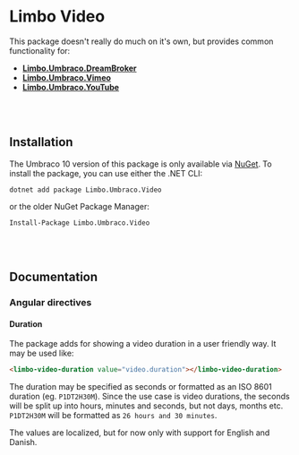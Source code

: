 # Limbo Video

This package doesn't really do much on it's own, but provides common functionality for:

- [**Limbo.Umbraco.DreamBroker**](https://github.com/limbo-works/Limbo.Umbraco.DreamBroker)
- [**Limbo.Umbraco.Vimeo**](https://github.com/limbo-works/Limbo.Umbraco.Vimeo)
- [**Limbo.Umbraco.YouTube**](https://github.com/limbo-works/Limbo.Umbraco.YouTube)





<br /><br />
## Installation

The Umbraco 10 version of this package is only available via [NuGet](https://github.com/limbo-works/Limbo.Umbraco.Video/releases/tag/v2.0.0). To install the package, you can use either the .NET CLI:

```
dotnet add package Limbo.Umbraco.Video
```

or the older NuGet Package Manager:

```
Install-Package Limbo.Umbraco.Video
```




<br /><br />
## Documentation

### Angular directives

#### Duration

The package adds for showing a video duration in a user friendly way. It may be used like:

```html
<limbo-video-duration value="video.duration"></limbo-video-duration>
```

The duration may be specified as seconds or formatted as an ISO 8601 duration (eg. `P1DT2H30M`). Since the use case is video durations, the seconds will be split up into hours, minutes and seconds, but not days, months etc. `P1DT2H30M` will be formatted as `26 hours and 30 minutes`.

The values are localized, but for now only with support for English and Danish.

